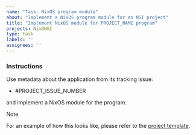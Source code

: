 ```yaml
---
name: "Task: NixOS program module"
about: "Implement a NixOS program module for an NGI project"
title: "Implement NixOS module for PROJECT_NAME program"
projects: Nix@NGI
type: task
labels: ''
assignees: ''
---
```


### Instructions

<!-- Replace `PROJECT_ISSUE_NUMBER` with the issue number that contains the project's triaged information.
If one doesn't exist, create it by following the instructions in the [contributor documentation](https://github.com/ngi-nix/ngipkgs/blob/main/CONTRIBUTING.md#triaging-an-ngi-application). -->

Use metadata about the application from its tracking issue:

- #PROJECT_ISSUE_NUMBER

and implement a NixOS module for the program.

> [!NOTE]
> For an example of how this looks like, please refer to the [project template](https://github.com/ngi-nix/ngipkgs/tree/main/maintainers/templates/project).

<!-- TODO: create contributor documentation for this task -->
